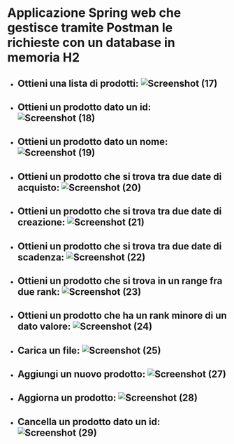# Applicazione Spring web che gestisce tramite Postman le richieste con un database in memoria H2

- ## Ottieni una lista di prodotti: ![Screenshot (17)](https://user-images.githubusercontent.com/102217474/162148299-5f94261f-56bf-4a58-9f59-59c049b8ba3f.png)
- ## Ottieni un prodotto dato un id: ![Screenshot (18)](https://user-images.githubusercontent.com/102217474/162151303-b671b1f4-98f9-4ffb-a2de-0aa7b91fc218.png)
- ## Ottieni un prodotto dato un nome: ![Screenshot (19)](https://user-images.githubusercontent.com/102217474/162151521-c3b0ab09-32e7-42e6-80a7-1b0481674ba0.png)
- ## Ottieni un prodotto che si trova tra due date di acquisto: ![Screenshot (20)](https://user-images.githubusercontent.com/102217474/162158026-37d37b51-f70a-4f3c-87e2-8a09437a1e46.png)
- ## Ottieni un prodotto che si trova tra due date di creazione: ![Screenshot (21)](https://user-images.githubusercontent.com/102217474/162158188-484fcd58-c325-4171-9958-3be55f261f29.png)
- ## Ottieni un prodotto che si trova tra due date di scadenza: ![Screenshot (22)](https://user-images.githubusercontent.com/102217474/162158337-97c3bc78-d798-499f-af43-c9722e4a9c5d.png)
- ## Ottieni un prodotto che si trova in un range fra due rank: ![Screenshot (23)](https://user-images.githubusercontent.com/102217474/162158684-f101176c-9d3c-47c8-bf61-68bb435dbbbb.png)
- ## Ottieni un prodotto che ha un rank minore di un dato valore: ![Screenshot (24)](https://user-images.githubusercontent.com/102217474/162159062-b738973d-074c-4d07-a365-d1f30156f8a0.png)
- ## Carica un file: ![Screenshot (25)](https://user-images.githubusercontent.com/102217474/162160641-1b56daa5-9d20-4a60-b38e-2461f28d9605.png)
- ## Aggiungi un nuovo prodotto: ![Screenshot (27)](https://user-images.githubusercontent.com/102217474/162161196-7c4d2faa-e8b2-4fbc-ad61-3037a140ce5e.png)
- ## Aggiorna un prodotto: ![Screenshot (28)](https://user-images.githubusercontent.com/102217474/162161485-887f87e6-c6e0-4c1c-88cd-0d27d72e49a8.png)
- ## Cancella un prodotto dato un id: ![Screenshot (29)](https://user-images.githubusercontent.com/102217474/162161672-133dfc75-282b-45b6-9a76-d59a9081deab.png)
